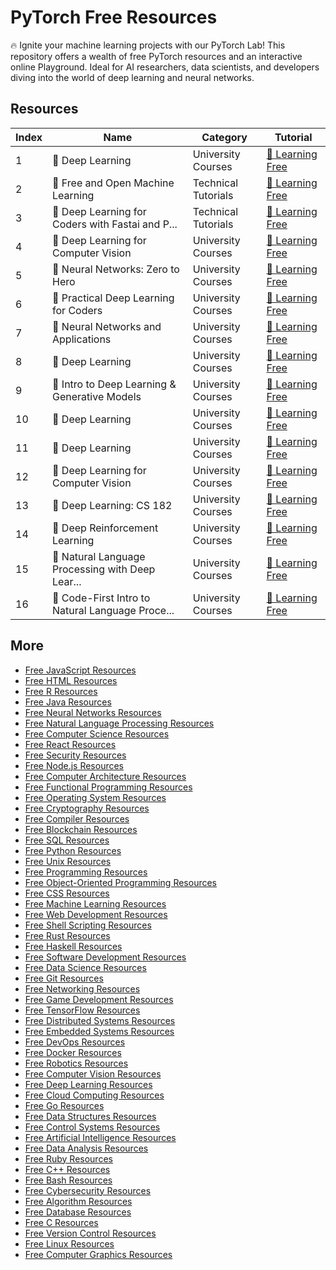 # PyTorch Free Resources

🔥 Ignite your machine learning projects with our PyTorch Lab! This repository offers a wealth of free PyTorch resources and an interactive online Playground. Ideal for AI researchers, data scientists, and developers diving into the world of deep learning and neural networks.

## Resources

|   Index | Name                                            | Category            | Tutorial                                                                                                                 |
|---------|-------------------------------------------------|---------------------|--------------------------------------------------------------------------------------------------------------------------|
|       1 | 📖 Deep Learning                                 | University Courses  | [🔗 Learning Free](https://getvm.io/tutorials/11-785-deep-learning-carnegie-mellon-university)                            |
|       2 | 📖 Free and Open Machine Learning                | Technical Tutorials | [🔗 Learning Free](https://getvm.io/tutorials/free-and-open-machine-learning)                                             |
|       3 | 📖 Deep Learning for Coders with Fastai and P... | Technical Tutorials | [🔗 Learning Free](https://getvm.io/tutorials/deep-learning-for-coders-with-fastai-and-pytorch)                           |
|       4 | 📖 Deep Learning for Computer Vision             | University Courses  | [🔗 Learning Free](https://getvm.io/tutorials/deep-learning-for-computer-vision-university-of-michigan)                   |
|       5 | 📖 Neural Networks: Zero to Hero                 | University Courses  | [🔗 Learning Free](https://getvm.io/tutorials/neural-networks-zero-to-hero-andrej-karpathy)                               |
|       6 | 📖 Practical Deep Learning for Coders            | University Courses  | [🔗 Learning Free](https://getvm.io/tutorials/part-1-practical-deep-learning-for-coders-v3-fastai)                        |
|       7 | 📖 Neural Networks and Applications              | University Courses  | [🔗 Learning Free](https://getvm.io/tutorials/neural-networks-and-applications-iit-kharagpur)                             |
|       8 | 📖 Deep Learning                                 | University Courses  | [🔗 Learning Free](https://getvm.io/tutorials/cs7015-deep-learning-prof-mitesh-m-khapra-iit-madras)                       |
|       9 | 📖 Intro to Deep Learning & Generative Models    | University Courses  | [🔗 Learning Free](https://getvm.io/tutorials/intro-to-deep-learning-and-generative-models-course-prof-sebastian-raschka) |
|      10 | 📖 Deep Learning                                 | University Courses  | [🔗 Learning Free](https://getvm.io/tutorials/stat-157-deep-learning-2019-uc-berkeley)                                    |
|      11 | 📖 Deep Learning                                 | University Courses  | [🔗 Learning Free](https://getvm.io/tutorials/stat-946-deep-learning-university-of-waterloo)                              |
|      12 | 📖 Deep Learning for Computer Vision             | University Courses  | [🔗 Learning Free](https://getvm.io/tutorials/dlcv-deep-learning-for-computer-vision-upc-barcelona)                       |
|      13 | 📖 Deep Learning: CS 182                         | University Courses  | [🔗 Learning Free](https://getvm.io/tutorials/deep-learning-cs-182-spring-2021)                                           |
|      14 | 📖 Deep Reinforcement Learning                   | University Courses  | [🔗 Learning Free](https://getvm.io/tutorials/nus-cs-6101-deep-reinforcement-learning)                                    |
|      15 | 📖 Natural Language Processing with Deep Lear... | University Courses  | [🔗 Learning Free](https://getvm.io/tutorials/cs-224n-natural-language-processing-with-deep-learning-stanford-university) |
|      16 | 📖 Code-First Intro to Natural Language Proce... | University Courses  | [🔗 Learning Free](https://getvm.io/tutorials/fastai-code-first-intro-to-natural-language-processing)                     |

## More

- [Free JavaScript Resources](https://github.com/getvmio/free-javascript-resources)
- [Free HTML Resources](https://github.com/getvmio/free-html-resources)
- [Free R Resources](https://github.com/getvmio/free-r-resources)
- [Free Java Resources](https://github.com/getvmio/free-java-resources)
- [Free Neural Networks Resources](https://github.com/getvmio/free-neural-networks-resources)
- [Free Natural Language Processing Resources](https://github.com/getvmio/free-natural-language-processing-resources)
- [Free Computer Science Resources](https://github.com/getvmio/free-computer-science-resources)
- [Free React Resources](https://github.com/getvmio/free-react-resources)
- [Free Security Resources](https://github.com/getvmio/free-security-resources)
- [Free Node.js Resources](https://github.com/getvmio/free-node-js-resources)
- [Free Computer Architecture Resources](https://github.com/getvmio/free-computer-architecture-resources)
- [Free Functional Programming Resources](https://github.com/getvmio/free-functional-programming-resources)
- [Free Operating System Resources](https://github.com/getvmio/free-operating-system-resources)
- [Free Cryptography Resources](https://github.com/getvmio/free-cryptography-resources)
- [Free Compiler Resources](https://github.com/getvmio/free-compiler-resources)
- [Free Blockchain Resources](https://github.com/getvmio/free-blockchain-resources)
- [Free SQL Resources](https://github.com/getvmio/free-sql-resources)
- [Free Python Resources](https://github.com/getvmio/free-python-resources)
- [Free Unix Resources](https://github.com/getvmio/free-unix-resources)
- [Free Programming Resources](https://github.com/getvmio/free-programming-resources)
- [Free Object-Oriented Programming Resources](https://github.com/getvmio/free-object-oriented-programming-resources)
- [Free CSS Resources](https://github.com/getvmio/free-css-resources)
- [Free Machine Learning Resources](https://github.com/getvmio/free-machine-learning-resources)
- [Free Web Development Resources](https://github.com/getvmio/free-web-development-resources)
- [Free Shell Scripting Resources](https://github.com/getvmio/free-shell-scripting-resources)
- [Free Rust Resources](https://github.com/getvmio/free-rust-resources)
- [Free Haskell Resources](https://github.com/getvmio/free-haskell-resources)
- [Free Software Development Resources](https://github.com/getvmio/free-software-development-resources)
- [Free Data Science Resources](https://github.com/getvmio/free-data-science-resources)
- [Free Git Resources](https://github.com/getvmio/free-git-resources)
- [Free Networking Resources](https://github.com/getvmio/free-networking-resources)
- [Free Game Development Resources](https://github.com/getvmio/free-game-development-resources)
- [Free TensorFlow Resources](https://github.com/getvmio/free-tensorflow-resources)
- [Free Distributed Systems Resources](https://github.com/getvmio/free-distributed-systems-resources)
- [Free Embedded Systems Resources](https://github.com/getvmio/free-embedded-systems-resources)
- [Free DevOps Resources](https://github.com/getvmio/free-devops-resources)
- [Free Docker Resources](https://github.com/getvmio/free-docker-resources)
- [Free Robotics Resources](https://github.com/getvmio/free-robotics-resources)
- [Free Computer Vision Resources](https://github.com/getvmio/free-computer-vision-resources)
- [Free Deep Learning Resources](https://github.com/getvmio/free-deep-learning-resources)
- [Free Cloud Computing Resources](https://github.com/getvmio/free-cloud-computing-resources)
- [Free Go Resources](https://github.com/getvmio/free-go-resources)
- [Free Data Structures Resources](https://github.com/getvmio/free-data-structures-resources)
- [Free Control Systems Resources](https://github.com/getvmio/free-control-systems-resources)
- [Free Artificial Intelligence Resources](https://github.com/getvmio/free-artificial-intelligence-resources)
- [Free Data Analysis Resources](https://github.com/getvmio/free-data-analysis-resources)
- [Free Ruby Resources](https://github.com/getvmio/free-ruby-resources)
- [Free C++ Resources](https://github.com/getvmio/free-cpp-resources)
- [Free Bash Resources](https://github.com/getvmio/free-bash-resources)
- [Free Cybersecurity Resources](https://github.com/getvmio/free-cybersecurity-resources)
- [Free Algorithm Resources](https://github.com/getvmio/free-algorithm-resources)
- [Free Database Resources](https://github.com/getvmio/free-database-resources)
- [Free C Resources](https://github.com/getvmio/free-c-resources)
- [Free Version Control Resources](https://github.com/getvmio/free-version-control-resources)
- [Free Linux Resources](https://github.com/getvmio/free-linux-resources)
- [Free Computer Graphics Resources](https://github.com/getvmio/free-computer-graphics-resources)
